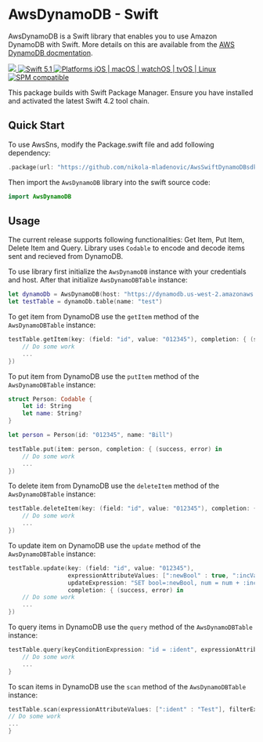 # AwsDynamoDB - Swift

AwsDynamoDB is a Swift library that enables you to use Amazon DynamoDB  with Swift. More details on this are available from the [AWS DynamoDB docmentation](https://aws.amazon.com/documentation/dynamodb/).

<p>
<a href="https://travis-ci.org/nikola-mladenovic/AwsSwiftDynamoDBsdk" target="_blank">
<img src="https://travis-ci.org/nikola-mladenovic/AwsSwiftDynamoDBsdk.svg?branch=master">
</a>
<a href="https://developer.apple.com/swift/" target="_blank">
<img src="https://img.shields.io/badge/Swift-5.1-orange.svg?style=flat" alt="Swift 5.1">
</a>
<a href="https://developer.apple.com/swift/" target="_blank">
<img src="https://img.shields.io/badge/Platforms-iOS%20%7C%20macOS%20%7C%20watchOS%20%7C%20tvOS%20%7C%20Linux-4E4E4E.svg?colorA=EF5138" alt="Platforms iOS | macOS | watchOS | tvOS | Linux">
</a>
<a href="https://github.com/apple/swift-package-manager" target="_blank">
<img src="https://img.shields.io/badge/SPM-compatible-brightgreen.svg?style=flat&colorB=64A5DE" alt="SPM compatible">
</a>
</p>

This package builds with Swift Package Manager. Ensure you have installed and activated the latest Swift 4.2 tool chain.

## Quick Start

To use AwsSns, modify the Package.swift file and add following dependency:

``` swift
.package(url: "https://github.com/nikola-mladenovic/AwsSwiftDynamoDBsdk", from: "0.3.0")
```

Then import the `AwsDynamoDB` library into the swift source code:

``` swift
import AwsDynamoDB
```

## Usage

The current release supports following functionalities: Get Item, Put Item, Delete Item and Query. Library uses `Codable` to encode and decode items sent and recieved from DynamoDB.

To use library first initialize the `AwsDynamoDB` instance with your credentials and host. After that initialize `AwsDynamoDBTable` instance:
``` swift
let dynamoDb = AwsDynamoDB(host: "https://dynamodb.us-west-2.amazonaws.com", accessKeyId: "OPKASPJPOAS23IOJS", secretAccessKey: "232(I(%$jnasoijaoiwj2919109233")
let testTable = dynamoDb.table(name: "test")
```
To get item from DynamoDB use the  `getItem` method of the `AwsDynamoDBTable` instance:
``` swift
testTable.getItem(key: (field: "id", value: "012345"), completion: { (success, item, error) in
    // Do some work
    ...
})
```
To put item from DynamoDB use the `putItem` method of the `AwsDynamoDBTable` instance:
``` swift
struct Person: Codable {
    let id: String
    let name: String?
}

let person = Person(id: "012345", name: "Bill")

testTable.put(item: person, completion: { (success, error) in
    // Do some work
    ...
})
```
To delete item from DynamoDB use the `deleteItem` method of the `AwsDynamoDBTable` instance:
``` swift
testTable.deleteItem(key: (field: "id", value: "012345"), completion: { (success, error) in
    // Do some work
    ...
})
```
To update item on DynamoDB use the `update` method of the `AwsDynamoDBTable` instance:
``` swift
testTable.update(key: (field: "id", value: "012345"),
                 expressionAttributeValues: [":newBool" : true, ":incVal" : 3],
                 updateExpression: "SET bool=:newBool, num = num + :incVal",
                 completion: { (success, error) in
    // Do some work
    ...
})
```
To query items in DynamoDB use the `query` method of the `AwsDynamoDBTable` instance:
``` swift
testTable.query(keyConditionExpression: "id = :ident", expressionAttributeValues: [":ident" : "012345"]) { (success, items, error) in
    // Do some work
    ...
}
```
To scan items in DynamoDB use the `scan` method of the `AwsDynamoDBTable` instance:
``` swift
testTable.scan(expressionAttributeValues: [":ident" : "Test"], filterExpression: "id = :ident", limit: 1) { (success, items, error) in
// Do some work
...
}
```

